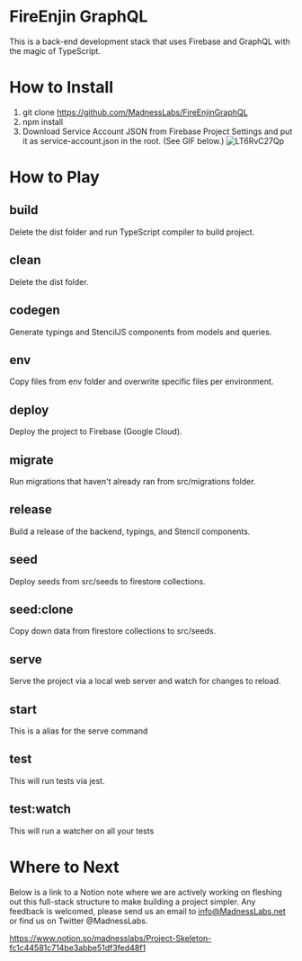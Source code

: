 # FireEnjin GraphQL

This is a back-end development stack that uses Firebase and GraphQL with the magic of TypeScript.

# How to Install

1. git clone https://github.com/MadnessLabs/FireEnjinGraphQL
2. npm install
3. Download Service Account JSON from Firebase Project Settings and put it as service-account.json in the root. (See GIF below.)
   ![LT6RvC27Qp](https://user-images.githubusercontent.com/4184680/66259522-8fba8180-e777-11e9-8e37-a7034c06ebd9.gif)

# How to Play

## build

Delete the dist folder and run TypeScript compiler to build project.

## clean

Delete the dist folder.

## codegen

Generate typings and StencilJS components from models and queries.

## env

Copy files from env folder and overwrite specific files per environment.

## deploy

Deploy the project to Firebase (Google Cloud).

## migrate

Run migrations that haven't already ran from src/migrations folder.

## release

Build a release of the backend, typings, and Stencil components.

## seed

Deploy seeds from src/seeds to firestore collections.

## seed:clone

Copy down data from firestore collections to src/seeds.

## serve

Serve the project via a local web server and watch for changes to reload.

## start

This is a alias for the serve command

## test

This will run tests via jest.

## test:watch

This will run a watcher on all your tests

# Where to Next

Below is a link to a Notion note where we are actively working on fleshing out this full-stack structure to make building a project simpler. Any feedback is welcomed, please send us an email to info@MadnessLabs.net or find us on Twitter @MadnessLabs.

https://www.notion.so/madnesslabs/Project-Skeleton-fc1c44581c714be3abbe51df3fed48f1
